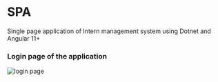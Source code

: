 # SPA
Single page application of Intern management system using Dotnet and Angular 11+


### Login page of the application
![login page](https://user-images.githubusercontent.com/91886726/188562020-55420479-e3de-447f-9f1c-8acce276529e.PNG)
